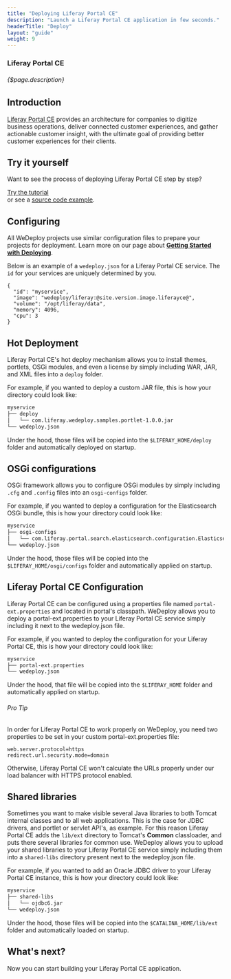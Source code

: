 ```yaml
---
title: "Deploying Liferay Portal CE"
description: "Launch a Liferay Portal CE application in few seconds."
headerTitle: "Deploy"
layout: "guide"
weight: 9
---
```


### Liferay Portal CE

###### {$page.description}

<article id="1">

## Introduction

[Liferay Portal CE](https://community.liferay.com/-/portal) provides an architecture for companies to digitize business operations, deliver connected customer experiences, and gather actionable customer insight, with the ultimate goal of providing better customer experiences for their clients.

</article>

<article id="2">

## Try it yourself

Want to see the process of deploying Liferay Portal CE step by step?

<div class="guide-btn-cta">
  <a class="btn btn-accent btn-lg" href="/tutorials/liferay-portal-ce/" target="_blank">
    <span class="icon-16-external"></span>Try the tutorial
  </a>
</div>

<div class="guide-aux-cta">
	or see a <a href="https://github.com/wedeploy-examples/liferay-portal-ce-example" target="_blank">source code example</a>.
</div>

</article>

<article id="3">

## Configuring

<aside>

All WeDeploy projects use similar configuration files to prepare your projects for deployment. Learn more on our page about <strong><a href="/docs/deploy/getting-started/">Getting Started with Deploying</a></strong>.

</aside>

Below is an example of a `wedeploy.json` for a Liferay Portal CE service. The `id` for your services are uniquely determined by you.

```application/json
{
  "id": "myservice",
  "image": "wedeploy/liferay:@site.version.image.liferayce@",
  "volume": "/opt/liferay/data",
  "memory": 4096,
  "cpu": 3
}
```

</article>

<article id="4">

## Hot Deployment

Liferay Portal CE's hot deploy mechanism allows you to install themes, portlets, OSGi modules, and even a license by simply including WAR, JAR, and XML files into a `deploy` folder.

For example, if you wanted to deploy a custom JAR file, this is how your directory could look like:

```xml
myservice
├── deploy
│   └── com.liferay.wedeploy.samples.portlet-1.0.0.jar
└── wedeploy.json
```

Under the hood, those files will be copied into the `$LIFERAY_HOME/deploy` folder and automatically deployed on startup.

</article>

<article id="5">

## OSGi configurations

OSGi framework allows you to configure OSGi modules by simply including `.cfg` and `.config` files into an `osgi-configs` folder.

For example, if you wanted to deploy a configuration for the Elasticsearch OSGi bundle, this is how your directory could look like:

```xml
myservice
├── osgi-configs
│   └── com.liferay.portal.search.elasticsearch.configuration.ElasticsearchConfiguration.config
└── wedeploy.json
```

Under the hood, those files will be copied into the `$LIFERAY_HOME/osgi/configs` folder and automatically applied on startup.

</article>

<article id="6">

## Liferay Portal CE Configuration

Liferay Portal CE can be configured using a properties file named `portal-ext.properties` and located in portal's classpath. WeDeploy allows you to deploy a portal-ext.properties to your Liferay Portal CE service simply including it next to the wedeploy.json file.

For example, if you wanted to deploy the configuration for your Liferay Portal CE, this is how your directory could look like:

```xml
myservice
├── portal-ext.properties
└── wedeploy.json
```

Under the hood, that file will be copied into the `$LIFERAY_HOME` folder and automatically applied on startup.

<aside>

###### <span class="icon-16-star"></span> Pro Tip

In order for Liferay Portal CE to work properly on WeDeploy, you need two properties to be set in your custom portal-ext.properties file:

```properties
web.server.protocol=https
redirect.url.security.mode=domain
```

Otherwise, Liferay Portal CE won't calculate the URLs properly under our load balancer with HTTPS protocol enabled.

</aside>

</article>

<article id="7">

## Shared libraries

Sometimes you want to make visible several Java libraries to both Tomcat internal classes and to all web applications. This is the case for JDBC drivers, and portlet or servlet API's, as example. For this reason Liferay Portal CE adds the `lib/ext` directory to Tomcat's **Common** classloader, and puts there several libraries for common use. WeDeploy allows you to upload your shared libraries to your Liferay Portal CE service simply including them into a `shared-libs` directory present next to the wedeploy.json file.

For example, if you wanted to add an Oracle JDBC driver to your Liferay Portal CE instance, this is how your directory could look like:

```xml
myservice
├── shared-libs
│   └── ojdbc6.jar
└── wedeploy.json
```

Under the hood, those files will be copied into the `$CATALINA_HOME/lib/ext` folder and automatically loaded on startup.

</article>

## What's next?

Now you can start building your Liferay Portal CE application.
